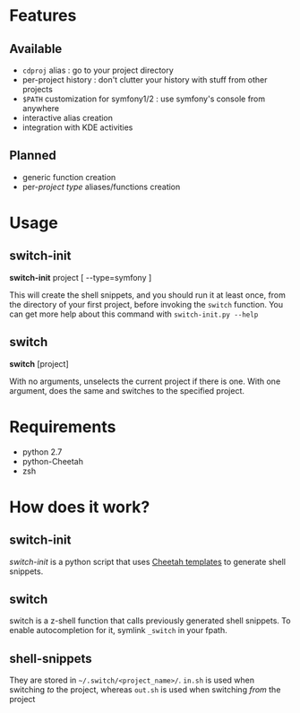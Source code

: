 # Features
## Available
+ `cdproj` alias : go to your project directory
+ per-project history : don't clutter your history with stuff from other projects
+ `$PATH` customization for symfony1/2 : use symfony's console from anywhere
+ interactive alias creation
+ integration with KDE activities

## Planned
+ generic function creation
+ per-*project type* aliases/functions creation


# Usage
## switch-init
**switch-init** project [ --type=symfony ]

This will create the shell snippets, and you should run it at least once, from
the directory of your first project, before invoking the `switch` function. You
can get more help about this command with `switch-init.py --help`

## switch
**switch** [project]

With no arguments, unselects the current project if there is one. With one
argument, does the same and switches to the specified project.

# Requirements

- python 2.7
- python-Cheetah
- zsh

# How does it work?
## switch-init
*switch-init* is a python script that uses [Cheetah templates][cheetah] to
generate shell snippets.

[cheetah]: http://www.cheetahtemplate.org

## switch
switch is a z-shell function that calls previously generated shell snippets. To
enable autocompletion for it, symlink `_switch` in your fpath.

## shell-snippets
They are stored in `~/.switch/<project_name>/`. `in.sh` is used when switching
*to* the project, whereas `out.sh` is used when switching *from* the project

